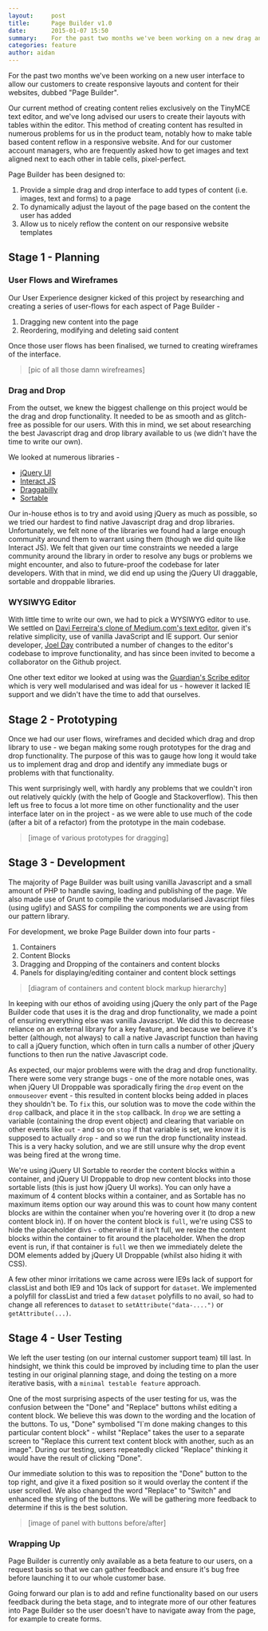 ```yaml
---
layout:     post
title:      Page Builder v1.0
date:       2015-01-07 15:50
summary:    For the past two months we've been working on a new drag and drop user interface to allow our customers to create responsive layouts and content for their websites...
categories: feature
author: aidan
---
```


For the past two months we've been working on a new user interface to allow our customers to create responsive layouts and content for their websites, dubbed "Page Builder". 

Our current method of creating content relies exclusively on the TinyMCE text editor, and we've long advised our users to create their layouts with tables within the editor. This method of creating content has resulted in numerous problems for us in the product team, notably how to make table based content reflow in a responsive website. And for our customer account managers, who are frequently asked how to get images and text aligned next to each other in table cells, pixel-perfect.

Page Builder has been designed to:

1. Provide a simple drag and drop interface to add types of content (i.e. images, text and forms) to a page
2. To dynamically adjust the layout of the page based on the content the user has added
3. Allow us to nicely reflow the content on our responsive website templates

## Stage 1 - Planning
### User Flows and Wireframes
Our User Experience designer kicked of this project by researching and creating a series of user-flows for each aspect of Page Builder - 
1. Dragging new content into the page
2. Reordering, modifying and deleting said content

Once those user flows has been finalised, we turned to creating wireframes of the interface.

> [pic of all those damn wirefreames]

### Drag and Drop
From the outset, we knew the biggest challenge on this project would be the drag and drop functionality. It needed to be as smooth and as glitch-free as possible for our users. With this in mind, we set about researching the best Javascript drag and drop library available to us (we didn't have the time to write our own).

We looked at numerous libraries - 

- [jQuery UI](http://jqueryui.com/)
- [Interact JS](http://interactjs.io)
- [Draggabilly](http://draggabilly.desandro.com/)
- [Sortable](http://rubaxa.github.io/Sortable/)

Our in-house ethos is to try and avoid using jQuery as much as possible, so we tried our hardest to find native Javascript drag and drop libraries. Unfortunately, we felt none of the libraries we found had a large enough community around them to warrant using them (though we did quite like Interact JS). We felt that given our time constraints we needed a large community around the library in order to resolve any bugs or problems we might encounter, and also to future-proof the codebase for later developers. With that in mind, we did end up using the jQuery UI draggable, sortable and droppable libraries.

### WYSIWYG Editor
With little time to write our own, we had to pick a WYSIWYG editor to use. We settled on [Davi Ferreira's clone of Medium.com's text editor](https://github.com/daviferreira/medium-editor), given it's relative simplicity, use of vanilla JavaScript and IE support. Our senior developer, [Joel Day](https://github.com/Dayjo) contributed a number of changes to the editor's codebase to improve functionality, and has since been invited to become a collaborator on the Github project. 

One other text editor we looked at using was the [Guardian's Scribe editor](https://github.com/guardian/scribe) which is very well modularised and was ideal for us - however it lacked IE support and we didn't have the time to add that ourselves.

## Stage 2 - Prototyping
Once we had our user flows, wireframes and decided which drag and drop library to use - we began making some rough prototypes for the drag and drop functionality. The purpose of this was to gauge how long it would take us to implement drag and drop and identify any immediate bugs or problems with that functionality. 

This went surprisingly well, with hardly any problems that we couldn't iron out relatively quickly (with the help of Google and Stackoverflow). This then left us free to focus a lot more time on other functionality and the user interface later on in the project - as we were able to use much of the code (after a bit of a refactor) from the prototype in the main codebase.

> [image of various prototypes for dragging]

## Stage 3 - Development
The majority of Page Builder was built using vanilla Javascript and a small amount of PHP to handle saving, loading and publishing of the page. We also made use of Grunt to compile the various modularised Javascript files (using uglify) and SASS for compiling the components we are using from our pattern library. 

For development, we broke Page Builder down into four parts -

1. Containers
1. Content Blocks
1. Dragging and Dropping of the containers and content blocks
1. Panels for displaying/editing container and content block settings

>[diagram of containers and content block markup hierarchy]

In keeping with our ethos of avoiding using jQuery the only part of the Page Builder code that uses it is the drag and drop functionality, we made a point of ensuring everything else was vanilla Javascript. We did this to decrease reliance on an external library for a key feature, and because we believe it's better (although, not always) to call a native Javascript function than having to call a jQuery function, which often in turn calls a number of other jQuery functions to then run the native Javascript code.

As expected, our major problems were with the drag and drop functionality. There were some very strange bugs - one of the more notable ones, was when jQuery UI Droppable was sporadically firing the `drop` event on the `onmouseover` event - this resulted in content blocks being added in places they shouldn't be. To `fix` this, our solution was to move the code within the `drop` callback, and place it in the `stop` callback. In `drop` we are setting a variable (containing the drop event object) and clearing that variable on other events like `out` - and so on `stop` if that variable is set, we know it is supposed to actually `drop` - and so we run the drop functionality instead. This is a very hacky solution, and we are still unsure why the drop event was being fired at the wrong time.

We're using jQuery UI Sortable to reorder the content blocks within a container, and jQuery UI Droppable to drop new content blocks into those sortable lists (this is just how jQuery UI works). You can only have a maximum of 4 content blocks within a container, and as Sortable has no maximum items option our way around this was to count how many content blocks are within the container when you're hovering over it (to drop a new content block in). If on hover the content block is `full`, we're using CSS to hide the placeholder divs - otherwise if it isn't full, we resize the content blocks within the container to fit around the placeholder. When the drop event is run, if that container is `full` we then we immediately delete the DOM elements added by jQuery UI Droppable (whilst also hiding it with CSS).

A few other minor irritations we came across were IE9s lack of support for classList and both IE9 and 10s lack of support for `dataset`. We implemented a polyfill for classList and tried a few `dataset` polyfills to no avail, so had to change all references to `dataset` to `setAttribute("data-....")` or `getAttribute(...)`. 

## Stage 4 - User Testing 
We left the user testing (on our internal customer support team) till last. In hindsight, we think this could be improved by including time to plan the user testing in our original planning stage, and doing the testing on a more iterative basis, with a `minimal testable feature` approach. 

One of the most surprising aspects of the user testing for us, was the confusion between the "Done" and "Replace" buttons whilst editing a content block. We believe this was down to the  wording and the location of the buttons. To us, "Done" symbolised "I`m done making changes to this particular content block" - whilst "Replace" takes the user to a separate screen to "Replace this current text content block with another, such as an image". During our testing, users repeatedly clicked "Replace" thinking it would have the result of clicking "Done".

Our immediate solution to this was to reposition the "Done" button to the top right, and give it a fixed position so it would overlay the content if the user scrolled. We also changed the word "Replace" to "Switch" and enhanced the styling of the buttons. We will be gathering more feedback to determine if this is the best solution.

> [image of panel with buttons before/after]

### Wrapping Up
Page Builder is currently only available as a beta feature to our users, on a request basis so that we can gather feedback and ensure it's bug free before launching it to our whole customer base.

Going forward our plan is to add and refine functionality based on our users feedback during the beta stage, and to integrate more of our other features into Page Builder so the user doesn't have to navigate away from the page, for example to create forms.